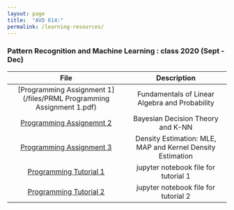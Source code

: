 ```yaml
---
layout: page
title:  "AVD 614:"
permalink: /learning-resources/
---
```

### Pattern Recognition and Machine Learning : class 2020 (Sept - Dec)

| File | Description   |
|:-----------:|:-------------:|
| [Programming Assignment 1](/files/PRML Programming Assignment 1.pdf) | Fundamentals of Linear Algebra and Probability |
| [Programming Assignemnt 2](/files/PRML_Programming_asst_2.pdf) | Bayesian Decision Theory and K-NN|
| [Programming Assignment 3](/files/PRML_Programming_asst_3.pdf) | Density Estimation: MLE, MAP and Kernel Density Estimation |
| [Programming Tutorial 1](https://www.dropbox.com/s/42ep20qd2ayeozt/Prog_Asst_1_tutorial.ipynb?dl=0) | jupyter notebook file for tutorial 1 |
| [Programming Tutorial 2](https://www.dropbox.com/s/10wwpymcahalcxp/Programming%20assignment%202_tutorial.ipynb?dl=0) | jupyter notebook file for tutorial 2 |

